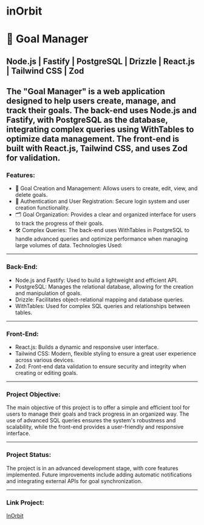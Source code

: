 # inOrbit
# 🎯 Goal Manager
## Node.js | Fastify | PostgreSQL | Drizzle | React.js | Tailwind CSS | Zod

The "Goal Manager" is a web application designed to help users create, manage, and track their goals. The back-end uses Node.js and Fastify, with PostgreSQL as the database, integrating complex queries using WithTables to optimize data management. The front-end is built with React.js, Tailwind CSS, and uses Zod for validation.
---
### Features:

- 🎯 Goal Creation and Management: Allows users to create, edit, view, and delete goals.
- 🔐 Authentication and User Registration: Secure login system and user creation functionality.
- 🗂️ Goal Organization: Provides a clear and organized interface for users to track the progress of their goals.
- 🛠️ Complex Queries: The back-end uses WithTables in PostgreSQL to handle advanced queries and optimize performance when managing large volumes of data.
Technologies Used:

---
### Back-End:

- Node.js and Fastify: Used to build a lightweight and efficient API.
- PostgreSQL: Manages the relational database, allowing for the creation and manipulation of goals.
- Drizzle: Facilitates object-relational mapping and database queries.
- WithTables: Used for complex SQL queries and relationships between tables.

---
### Front-End:

- React.js: Builds a dynamic and responsive user interface.
- Tailwind CSS: Modern, flexible styling to ensure a great user experience across various devices.
- Zod: Front-end data validation to ensure security and integrity when creating or editing goals.

---
### Project Objective:

The main objective of this project is to offer a simple and efficient tool for users to manage their goals and track progress in an organized way. The use of advanced SQL queries ensures the system's robustness and scalability, while the front-end provides a user-friendly and responsive interface.

---
### Project Status:

The project is in an advanced development stage, with core features implemented. Future improvements include adding automatic notifications and integrating external APIs for goal synchronization.

---

### Link Project:
[InOrbit](in-orbit-gold.vercel.app)

